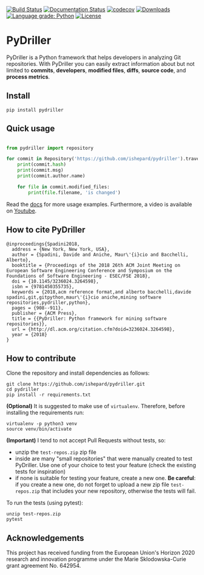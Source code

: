 [![Build Status](https://github.com/ishepard/pydriller/workflows/Pydriller%20workflow/badge.svg?event=push&branch=master)](https://github.com/ishepard/pydriller/actions)
[![Documentation Status](https://readthedocs.org/projects/pydriller/badge/?version=latest)](https://pydriller.readthedocs.io/en/latest/?badge=latest)
[![codecov](https://codecov.io/gh/ishepard/pydriller/branch/master/graph/badge.svg)](https://codecov.io/gh/ishepard/pydriller)
[![Downloads](https://pepy.tech/badge/pydriller/month)](https://pepy.tech/project/pydriller/month)
[![Language grade: Python](https://img.shields.io/lgtm/grade/python/g/ishepard/pydriller.svg?logo=lgtm&logoWidth=18)](https://lgtm.com/projects/g/ishepard/pydriller/context:python)
[![License](https://img.shields.io/badge/License-Apache%202.0-blue.svg)](https://opensource.org/licenses/Apache-2.0)


# PyDriller

PyDriller is a Python framework that helps developers in analyzing Git repositories. With PyDriller you can easily extract information about but not limited to **commits**, **developers**, **modified files**, **diffs**, **source code**, and **process metrics**. 

## Install

```
pip install pydriller
```


## Quick usage

```python

from pydriller import repository

for commit in Repository('https://github.com/ishepard/pydriller').traverse_commits():
    print(commit.hash)
    print(commit.msg)
    print(commit.author.name)

    for file in commit.modified_files:
        print(file.filename, 'is changed')

```

Read the [docs](http://pydriller.readthedocs.io) for more usage examples.
Furthermore, a video is available on [Youtube](https://www.youtube.com/watch?v=7Oui4bP9eN8).


## How to cite PyDriller

```
@inproceedings{Spadini2018,
  address = {New York, New York, USA},
  author = {Spadini, Davide and Aniche, Maur\'{i}cio and Bacchelli, Alberto},
  booktitle = {Proceedings of the 2018 26th ACM Joint Meeting on European Software Engineering Conference and Symposium on the Foundations of Software Engineering - ESEC/FSE 2018},
  doi = {10.1145/3236024.3264598},
  isbn = {9781450355735},
  keywords = {2018,acm reference format,and alberto bacchelli,davide spadini,git,gitpython,maur\'{i}cio aniche,mining software repositories,pydriller,python},
  pages = {908--911},
  publisher = {ACM Press},
  title = {{PyDriller: Python framework for mining software repositories}},
  url = {http://dl.acm.org/citation.cfm?doid=3236024.3264598},
  year = {2018}
}
```



## How to contribute
Clone the repository and install dependencies as follows:

```
git clone https://github.com/ishepard/pydriller.git
cd pydriller
pip install -r requirements.txt
```

**(Optional)** It is suggested to make use of `virtualenv`. Therefore, before installing the requirements run:

```
virtualenv -p python3 venv
source venv/bin/activate
```



**(Important)** I tend to not accept Pull Requests without tests, so:

- unzip the `test-repos.zip` zip file
- inside are many "small repositories" that were manually created to test PyDriller. Use one of your choice to test your feature (check the existing tests for inspiration)
- if none is suitable for testing your feature, create a new one. **Be careful**: if you create a new one, do not forget to upload a new zip file `test-repos.zip` that includes your new repository, otherwise the tests will fail.

To run the tests (using pytest):

```
unzip test-repos.zip
pytest
```


## Acknowledgements

This project has received funding from the European Union's Horizon 2020 research and innovation programme under the Marie Sklodowska-Curie grant agreement No. 642954.
